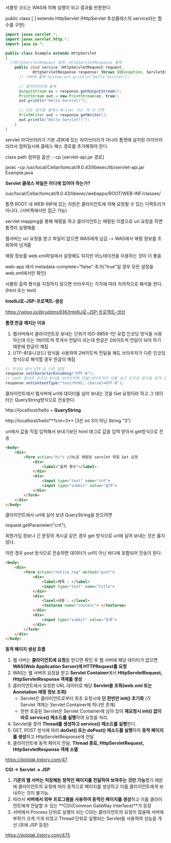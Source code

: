 서블릿 코드는 WAS에 의해 실행이 되고 결과를 반환한다.



public class [       ] extends HttpServlet (HttpServlet 추상클래스의 service라는 함수를 구현)

```java
import javax.servlet.*;
import javax.servlet.http.*;
import java.io.*;

public class Example extends HttpServlet
{
  //HttpServletRequest 입력, HttpServletResponse 출력
    public void service (HttpServletRequest request,
            HttpServletResponse response) throws IOException, ServletException {
      // 서버에 출력 System.out.println("hello Servlet");
      
      // 클라이언트에 출력
      OutputStream os = response.getOutputStream();
      PrintStream out = new PrintStream(os, true);
      out.println("Hello Servlet!");
      
      // 단순 문자열 출력시 Writer 쓰는 게 더 간편
      PrintWriter out = response.getWriter();
      out.println("Hello Servlet!!");
    }
}
```

servlet 라이브러리가 기본 JDK에 있는 라이브러리가 아니라 톰캣에 설치된 라이브러리라서 컴파일시에 클래스 패스 경로를 추가해줘야 한다.

class path 컴파일 옵션 : -cp [servlet-api.jar 경로]

javac -cp /usr/local/Cellar/tomcat/9.0.43/libexec/lib/servlet-api.jar Example.java





**Servlet 클래스 파일은 어디에 있어야 하는가?**

/usr/local/Cellar/tomcat/9.0.43/libexec/webapps/ROOT/WEB-INF/classes/

톰캣 ROOT 내 WEB-INF에 있는 자원은 클라이언트에 의해 요청될 수 있는 디렉토리가 아니다. (서버쪽에서만 접근 가능)

servlet mapping을 통해 매핑을 하고 클라이언트는 매핑된 이름으로 url 요청을 하면 톰캣이 실행해줌

웹서버는 url 요청을 받고 파일이 없으면 WAS에게 넘김 -> WAS에서 매핑 정보를 조회하여 넘겨줌

매핑 정보를 web.xml파일에서 설정해도 되지만 어노테이션을 이용하는 것이 더 좋음

web-app 에서 metadata-complete="false" 추가("true"일 경우 모든 설정을 web.xml에서만 확인) 

서블릿 출력 형식을 지정하지 않으면 브라우저는 각각에 따라 자의적으로 해석을 한다. (html 또는 text)

 

**IntelliJ로-JSP-프로젝트-생성**

https://velog.io/@ruddms936/IntelliJ로-JSP-프로젝트-생성



**톰캣 한글 깨지는 이유**

1. 웹서버에서 클라이언트로 보내는 단위가 ISO-8859-1인 유럽 인코딩 방식을 사용하는데 이는 1바이트씩 쪼개서 전달이 되는데 한글은 2바이트씩 전달이 되야 하기 때문에 한글이 깨짐
2. UTF-8(유니코드) 방식을 사용하여 2바이트씩 전달을 해도 브라우저가 다른 인코딩 방식으로 해석할 경우 한글이 깨짐

```java
// 인코딩 방식 UTF-8 으로 설정
response.setCharacterEncodong("UTF-8");
// text 형식과 인코딩 방식을 브라우저에 전달(브라우저가 이를 보고 인코딩 방식을 맞게 설정)
response.setContentType("text/html; charset=UTF-8");

```



클라이언트에서 웹서버에 url에 데이터를 실어 보내는 것을 Get 요청이라 하고 그 데이터는 QueryString방식으로 전송한다.

http://localhost/hello + **QueryString**

http://localhost/hello**?cnt=3** (3은 int 3이 아닌 String "3")

url에서 값을 직접 입력해서 보내기보단 html 태그로 값을 입력 받아서 get방식으로 전송

```html
<body>
    <div>
        <form action="hi"> //hi로 매핑된 servlet 파일 Get 요청
            <div>
                <label>"출력 횟수"</label>
            </div>
            <div>
                <input type="text" name="cnt">
                <input type="submit" value="출력">
            </div>
        </form>
    </div>
</body>
```



클라이언트에서 url에 실어 보낸 QueryString을 받으려면

request.getParameter("cnt");



회원가입 정보나 긴 문장의 게시글 같은 경우 get 방식으로 url에 실어 보내는 것은 옳지 않다.

이런 경우 post 방식으로 전송하면 데이터가 url이 아닌 바디에 포함되어 전송이 된다.

```html
<body>
    <div>
        <form action="notice_reg" method="post">
            <div>
                <label>제목 : </label>
                <input type="text" name="title">
            </div>
            <div>
                <lavel>내용 : </lavel>
                <textarea name="content"> </textarea>
            </div>
            <div>
                <input type="submit" value="등록">
            </div>
        </form>
    </div>
</body>	
```



**동적 페이지 생성 흐름**

1. 웹 서버는 **클라이언트에 요청**을 받으면 확인 후 웹 서버에 해당 데이터가 없으면 **WAS(Web Application Server)에 HTTPRequest를 요청**  
2. WAS는 웹 서버의 요청을 받고 **Servlet Container**에서 **HttpServletRequest, HttpServletResponse 객체를 생성**
3. 클라이언트에서 요청한 URL 데이터로 해당 **Servlet을 조회(web.xml 또는 Annotation 매핑 정보 조회)**
   - Servlet은 클라이언트로부터 최초 요청시에 **단 한번만 init() 초기화** (각 Servlet 객체는 Servlet Container에 하나만 존재)
   - 한번 호출된 Servlet은 Servlet Container에 남아 있어 **재요청시 init() 없이 바로 service() 메소드를 실행**하여 요청을 처리.
4. Servlet을 찾아 **Thread를 생성하고 service() 메소드를 실행**한다.
5. GET, POST 방식에 따라 **doGet() 또는 doPost() 메소드를 실행**하여 **동적 페이지를 생성**하고 HttpServletResponse에 전달
6. 클라이언트에 동적 페이지 전달,  **Thread 종료, HttpServletRequest, HttpServletResponse 객체 소멸**



https://dololak.tistory.com/47



**CGI -> Servlet -> JSP**

1. **기존의 웹 서버는 저장해둔 정적인 페이지를 전달하여 보여주는 것만 가능**했기 때문에 클라이언트의 요청에 따라 동적으로 페이지를 생성하고 이를 클라이언트에게 보내주는 것이 불가능. 
2. 따라서 **서버에서 외부 프로그램을 사용하여 동적인 페이지를 생성**하고 이를 클라이언트에게 전달할 수 있는 **CGI(Common GateWay Interface)**가 등장
3. 서버에서 Process 단위로 실행이 되는 CGI는 클라이언트의 요청이 많을때 서버에 부하가 크게 가게 되었고 Thread 단위로 실행되는 Servlet을 사용하여 성능을 개선 (후에 JSP 등장)



https://dololak.tistory.com/475